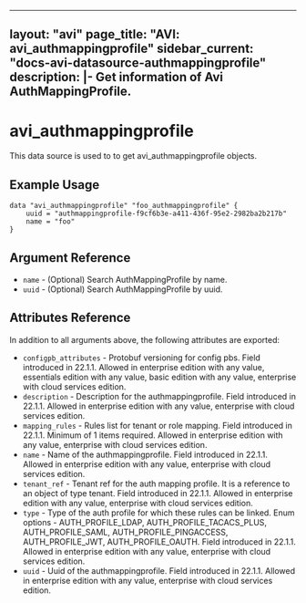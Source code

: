 <!--
    Copyright 2021 VMware, Inc.
    SPDX-License-Identifier: Mozilla Public License 2.0
-->
---
layout: "avi"
page_title: "AVI: avi_authmappingprofile"
sidebar_current: "docs-avi-datasource-authmappingprofile"
description: |-
  Get information of Avi AuthMappingProfile.
---

# avi_authmappingprofile

This data source is used to to get avi_authmappingprofile objects.

## Example Usage

```hcl
data "avi_authmappingprofile" "foo_authmappingprofile" {
    uuid = "authmappingprofile-f9cf6b3e-a411-436f-95e2-2982ba2b217b"
    name = "foo"
}
```

## Argument Reference

* `name` - (Optional) Search AuthMappingProfile by name.
* `uuid` - (Optional) Search AuthMappingProfile by uuid.

## Attributes Reference

In addition to all arguments above, the following attributes are exported:

* `configpb_attributes` - Protobuf versioning for config pbs. Field introduced in 22.1.1. Allowed in enterprise edition with any value, essentials edition with any value, basic edition with any value, enterprise with cloud services edition.
* `description` - Description for the authmappingprofile. Field introduced in 22.1.1. Allowed in enterprise edition with any value, enterprise with cloud services edition.
* `mapping_rules` - Rules list for tenant or role mapping. Field introduced in 22.1.1. Minimum of 1 items required. Allowed in enterprise edition with any value, enterprise with cloud services edition.
* `name` - Name of the authmappingprofile. Field introduced in 22.1.1. Allowed in enterprise edition with any value, enterprise with cloud services edition.
* `tenant_ref` - Tenant ref for the auth mapping profile. It is a reference to an object of type tenant. Field introduced in 22.1.1. Allowed in enterprise edition with any value, enterprise with cloud services edition.
* `type` - Type of the auth profile for which these rules can be linked. Enum options - AUTH_PROFILE_LDAP, AUTH_PROFILE_TACACS_PLUS, AUTH_PROFILE_SAML, AUTH_PROFILE_PINGACCESS, AUTH_PROFILE_JWT, AUTH_PROFILE_OAUTH. Field introduced in 22.1.1. Allowed in enterprise edition with any value, enterprise with cloud services edition.
* `uuid` - Uuid of the authmappingprofile. Field introduced in 22.1.1. Allowed in enterprise edition with any value, enterprise with cloud services edition.

